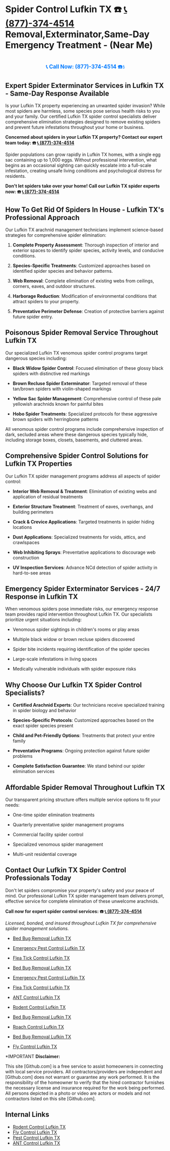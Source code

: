 # Spider Control Lufkin TX ☎️ [📞 (877)-374-4514](https://pest-control-4514.netlify.app) Removal,Exterminator,Same-Day Emergency Treatment - (Near Me)
# 

<p align="center" style="font-size: 1.2em; font-weight: bold; margin: 20px 0;">
  <a href="https://pest-control-4514.netlify.app" target="_blank" style="color: #007BFF; text-decoration: none;">📞 Call Now: (877)-374-4514 ☎️💧</a>
</p>

## Expert Spider Exterminator Services in Lufkin TX - Same-Day Response Available

Is your Lufkin TX property experiencing an unwanted spider invasion? While most spiders are harmless, some species pose serious health risks to you and your family. Our certified Lufkin TX spider control specialists deliver comprehensive elimination strategies designed to remove existing spiders and prevent future infestations throughout your home or business.

**Concerned about spiders in your Lufkin TX property? Contact our expert team today: ☎️ [📞 (877)-374-4514](https://pest-control-4514.netlify.app)**

Spider populations can grow rapidly in Lufkin TX homes, with a single egg sac containing up to 1,000 eggs. Without professional intervention, what begins as an occasional sighting can quickly escalate into a full-scale infestation, creating unsafe living conditions and psychological distress for residents.

**Don't let spiders take over your home! Call our Lufkin TX spider experts now: ☎️ [📞 (877)-374-4514](https://pest-control-4514.netlify.app)**

## How To Get Rid Of Spiders In House - Lufkin TX's Professional Approach

Our Lufkin TX arachnid management technicians implement science-based strategies for comprehensive spider elimination:

1. **Complete Property Assessment**: Thorough inspection of interior and exterior spaces to identify spider species, activity levels, and conducive conditions.

2. **Species-Specific Treatments**: Customized approaches based on identified spider species and behavior patterns.

3. **Web Removal**: Complete elimination of existing webs from ceilings, corners, eaves, and outdoor structures.

4. **Harborage Reduction**: Modification of environmental conditions that attract spiders to your property.

5. **Preventative Perimeter Defense**: Creation of protective barriers against future spider entry.

## Poisonous Spider Removal Service Throughout Lufkin TX

Our specialized Lufkin TX venomous spider control programs target dangerous species including:

- **Black Widow Spider Control**: Focused elimination of these glossy black spiders with distinctive red markings

- **Brown Recluse Spider Exterminator**: Targeted removal of these tan/brown spiders with violin-shaped markings

- **Yellow Sac Spider Management**: Comprehensive control of these pale yellowish arachnids known for painful bites

- **Hobo Spider Treatments**: Specialized protocols for these aggressive brown spiders with herringbone patterns

All venomous spider control programs include comprehensive inspection of dark, secluded areas where these dangerous species typically hide, including storage boxes, closets, basements, and cluttered areas.

## Comprehensive Spider Control Solutions for Lufkin TX Properties

Our Lufkin TX spider management programs address all aspects of spider control:

- **Interior Web Removal & Treatment**: Elimination of existing webs and application of residual treatments

- **Exterior Structure Treatment**: Treatment of eaves, overhangs, and building perimeters

- **Crack & Crevice Applications**: Targeted treatments in spider hiding locations

- **Dust Applications**: Specialized treatments for voids, attics, and crawlspaces

- **Web Inhibiting Sprays**: Preventative applications to discourage web construction

- **UV Inspection Services**: Advance NCd detection of spider activity in hard-to-see areas

## Emergency Spider Exterminator Services - 24/7 Response in Lufkin TX

When venomous spiders pose immediate risks, our emergency response team provides rapid intervention throughout Lufkin TX. Our specialists prioritize urgent situations including:

- Venomous spider sightings in children's rooms or play areas

- Multiple black widow or brown recluse spiders discovered

- Spider bite incidents requiring identification of the spider species

- Large-scale infestations in living spaces

- Medically vulnerable individuals with spider exposure risks

## Why Choose Our Lufkin TX Spider Control Specialists?

- **Certified Arachnid Experts**: Our technicians receive specialized training in spider biology and behavior

- **Species-Specific Protocols**: Customized approaches based on the exact spider species present

- **Child and Pet-Friendly Options**: Treatments that protect your entire family

- **Preventative Programs**: Ongoing protection against future spider problems

- **Complete Satisfaction Guarantee**: We stand behind our spider elimination services

## Affordable Spider Removal Throughout Lufkin TX

Our transparent pricing structure offers multiple service options to fit your needs:

- One-time spider elimination treatments

- Quarterly preventative spider management programs

- Commercial facility spider control

- Specialized venomous spider management

- Multi-unit residential coverage

## Contact Our Lufkin TX Spider Control Professionals Today

Don't let spiders compromise your property's safety and your peace of mind. Our professional Lufkin TX spider management team delivers prompt, effective service for complete elimination of these unwelcome arachnids.

**Call now for expert spider control services: ☎️ [📞 (877)-374-4514](https://pest-control-4514.netlify.app)**

*Licensed, bonded, and insured throughout Lufkin TX for comprehensive spider management solutions.*


- [Bed Bug Removal Lufkin TX](https://github.com/allyoucaneatsushiin/pest-control/blob/main/Bed-Bug-Removal-Lufkin-TX-877-374-4514-Exterminator-Same-Day-Emergency-Treatment-Near-Me.md)
- [Emergency Pest Control Lufkin TX](https://github.com/allyoucaneatsushiin/pest-control/blob/main/Emergency-Pest-Control-Lufkin-TX-877-374-4514-24-7-Fast-Response-Near-Me.md)
- [Flea Tick Control Lufkin TX](https://github.com/allyoucaneatsushiin/pest-control/blob/main/Flea-Tick-Control-Lufkin-TX-877-374-4514-Removal-Exterminator-Same-Day-Emergency-Treatment-Near-Me.md)


- [Bed Bug Removal Lufkin TX](https://github.com/allyoucaneatsushiin/pest-control/blob/main/Bed-Bug-Removal-Lufkin-TX-877-374-4514-Exterminator-Same-Day-Emergency-Treatment-Near-Me.md)
- [Emergency Pest Control Lufkin TX](https://github.com/allyoucaneatsushiin/pest-control/blob/main/Emergency-Pest-Control-Lufkin-TX-877-374-4514-24-7-Fast-Response-Near-Me.md)
- [Flea Tick Control Lufkin TX](https://github.com/allyoucaneatsushiin/pest-control/blob/main/Flea-Tick-Control-Lufkin-TX-877-374-4514-Removal-Exterminator-Same-Day-Emergency-Treatment-Near-Me.md)


- [ANT Control Lufkin TX](https://github.com/allyoucaneatsushiin/pest-control/blob/main/ANT-Control-Lufkin-TX-877-374-4514-Prevention-Extermination-Same-Day-Emergency-Treatment-Near-Me.md)
- [Rodent Control Lufkin TX](https://github.com/allyoucaneatsushiin/pest-control/blob/main/Rodent-Control-Lufkin-TX-877-374-4514-Rat-Removal-Exterminator-Same-Day-Emergency-Treatment-Near-Me.md)
- [Bed Bug Removal Lufkin TX](https://github.com/allyoucaneatsushiin/pest-control/blob/main/Bed-Bug-Removal-Lufkin-TX-877-374-4514-Exterminator-Same-Day-Emergency-Treatment-Near-Me.md)


- [Roach Control Lufkin TX](https://github.com/allyoucaneatsushiin/pest-control/blob/main/Roach-Control-Lufkin-TX-877-374-4514-Removal-Exterminator-Same-Day-Emergency-Treatment-Near-Me.md)
- [Bed Bug Removal Lufkin TX](https://github.com/allyoucaneatsushiin/pest-control/blob/main/Bed-Bug-Removal-Lufkin-TX-877-374-4514-Exterminator-Same-Day-Emergency-Treatment-Near-Me.md)
- [Fly Control Lufkin TX](https://github.com/allyoucaneatsushiin/pest-control/blob/main/Fly-Control-Lufkin-TX-877-374-4514-Prevention-Same-Day-Emergency-Treatment-Near-Me.md)


*IMPORTANT **Disclaimer:**  

This site [Github.com] is a free service to assist homeowners in connecting with local service providers. All contractors/providers are independent and [Github.com] does not warrant or guarantee any work performed. It is the responsibility of the homeowner to verify that the hired contractor furnishes the necessary license and insurance required for the work being performed. All persons depicted in a photo or video are actors or models and not contractors listed on this site [Github.com].


## Internal Links
- [Rodent Control Lufkin TX](https://github.com/allyoucaneatsushiin/pest-control/blob/main/Rodent-Control-Lufkin-TX-877-374-4514-Rat-Removal-Exterminator-Same-Day-Emergency-Treatment-Near-Me.md)
- [Fly Control Lufkin TX](https://github.com/allyoucaneatsushiin/pest-control/blob/main/Fly-Control-Lufkin-TX-877-374-4514-Prevention-Same-Day-Emergency-Treatment-Near-Me.md)
- [Pest Control Lufkin TX](https://github.com/allyoucaneatsushiin/pest-control/blob/main/Pest-Control-Lufkin-TX-877-374-4514-Exterminator-Same-Day-Emergency-Treatment-Near-Me.md)
- [ANT Control Lufkin TX](https://github.com/allyoucaneatsushiin/pest-control/blob/main/ANT-Control-Lufkin-TX-877-374-4514-Prevention-Extermination-Same-Day-Emergency-Treatment-Near-Me.md)

